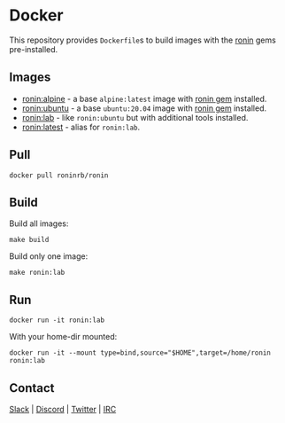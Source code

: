 # Docker

This repository provides `Dockerfile`s to build images with the [ronin] gems
pre-installed.

## Images

* [ronin:alpine] - a base `alpine:latest` image with [ronin gem] installed.
* [ronin:ubuntu] - a base `ubuntu:20.04` image with [ronin gem] installed.
* [ronin:lab] - like `ronin:ubuntu` but with additional tools installed.
* [ronin:latest][ronin:lab] - alias for `ronin:lab`.

## Pull

```shell
docker pull roninrb/ronin
```

## Build

Build all images:

```shell
make build
```

Build only one image:

```shell
make ronin:lab
```

## Run

```shell
docker run -it ronin:lab
```

With your home-dir mounted:

```shell
docker run -it --mount type=bind,source="$HOME",target=/home/ronin ronin:lab
```

## Contact

[Slack](https://ronin-rb.slack.com) |
[Discord](https://discord.gg/6WAb3PsVX9) |
[Twitter](https://twitter.com/ronin_rb) |
[IRC](https://ronin-rb.dev/irc/)

[ronin]: https://ronin-rb.dev/
[ronin gem]: https://rubygems.org/gems/ronin

[ronin:alpine]: https://github.com/ronin-rb/docker/blob/main/Dockerfile.alpine
[ronin:ubuntu]: https://github.com/ronin-rb/docker/blob/main/Dockerfile.ubuntu
[ronin:lab]: https://github.com/ronin-rb/docker/blob/main/Dockerfile.lab
